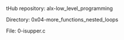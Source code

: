 tHub repository: alx-low_level_programming

Directory: 0x04-more_functions_nested_loops

File: 0-isupper.c
